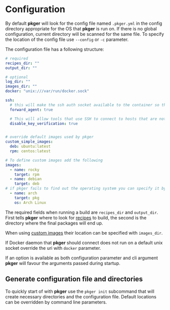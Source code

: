 # Configuration

By default **pkger** will look for the config file named `.pkger.yml` in the config directory appropriate for the OS 
that **pkger** is run on. If there is no global configuration, current directory will be scanned for the same file. 
To specify the location of the config file use `--config` or `-c` parameter.

The configuration file has a following structure:

```yaml
# required
recipes_dir: ""
output_dir: ""

# optional
log_dir: ""
images_dir: ""
docker: "unix:///var/run/docker.sock"

ssh:
  # this will make the ssh auth socket available to the container so that it can use private keys from the host.
  forward_agent: true

  # This will allow tools that use SSH to connect to hosts that are not present in the `known_hosts` file
  disable_key_verification: true


# override default images used by pkger
custom_simple_images:
  deb: ubuntu:latest
  rpm: centos:latest

# To define custom images add the following
images:
  - name: rocky
    target: rpm
  - name: debian
    target: deb
# if pkger fails to find out the operating system you can specify it by os parameter
  - name: arch
    target: pkg
    os: Arch Linux
```

The required fields when running a build are `recipes_dir` and `output_dir`. First tells **pkger** where to look for
[recipes](./recipes.md) to build, the second is the directory where the final packages will end up.

When using [custom images](./images.md) their location can be specified with `images_dir`.

If Docker daemon that **pkger** should connect does not run on a default unix socket override the uri with `docker`
parameter.

If an option is available as both configuration parameter and cli argument **pkger** will favour the arguments passed
during startup.


## Generate configuration file and directories

To quickly start of with **pkger** use the `pkger init` subcommand that will create necessary directories and the
configuration file. Default locations can be overridden by command line parameters.
